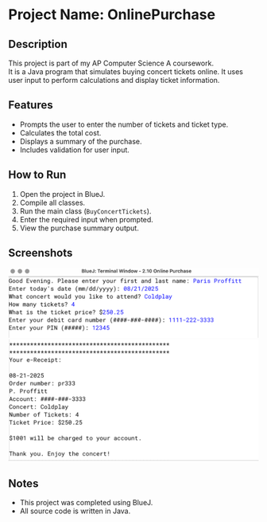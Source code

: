 # Project Name: OnlinePurchase

## Description
This project is part of my AP Computer Science A coursework.  
It is a Java program that simulates buying concert tickets online. It uses user input to perform calculations and display ticket information.

## Features
- Prompts the user to enter the number of tickets and ticket type.
- Calculates the total cost.
- Displays a summary of the purchase.
- Includes validation for user input.

## How to Run
1. Open the project in BlueJ.
2. Compile all classes.
3. Run the main class (`BuyConcertTickets`).
4. Enter the required input when prompted.
5. View the purchase summary output.

## Screenshots
![ConcertTickets Screenshot 1](ConcertTicketsSS1.png)
![ConcertTickets Screenshot 2](ConcertTicketsSS2.png)

## Notes
- This project was completed using BlueJ.
- All source code is written in Java.

